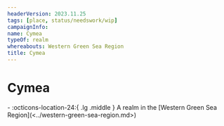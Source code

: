 ```yaml
---
headerVersion: 2023.11.25
tags: [place, status/needswork/wip]
campaignInfo:
name: Cymea
typeOf: realm
whereabouts: Western Green Sea Region
title: Cymea
---
```

# Cymea
<div class="grid cards ext-narrow-margin ext-one-column" markdown>
-    :octicons-location-24:{ .lg .middle } A realm in the [Western Green Sea Region](<../western-green-sea-region.md>)  
</div>





